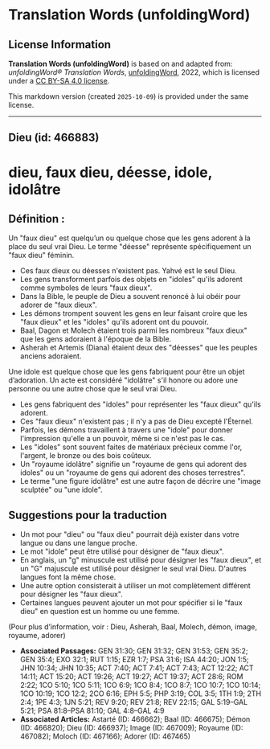 # Translation Words (unfoldingWord)

## License Information

**Translation Words (unfoldingWord)** is based on and adapted from: _unfoldingWord® Translation Words_, [unfoldingWord](https://unfoldingword.org/utw), 2022, which is licensed under a [CC BY-SA 4.0 license](https://creativecommons.org/licenses/by-sa/4.0/legalcode.en).

This markdown version (created `2025-10-09`) is provided under the same license.



--------------------------------

## Dieu (id: 466883)

dieu, faux dieu, déesse, idole, idolâtre
========================================

Définition :
------------

Un "faux dieu" est quelqu’un ou quelque chose que les gens adorent à la place du seul vrai Dieu. Le terme "déesse" représente spécifiquement un "faux dieu" féminin.

* Ces faux dieux ou déesses n'existent pas. Yahvé est le seul Dieu.
* Les gens transforment parfois des objets en "idoles" qu'ils adorent comme symboles de leurs "faux dieux".
* Dans la Bible, le peuple de Dieu a souvent renoncé à lui obéir pour adorer de "faux dieux".
* Les démons trompent souvent les gens en leur faisant croire que les "faux dieux" et les "idoles" qu'ils adorent ont du pouvoir.
* Baal, Dagon et Molech étaient trois parmi les nombreux "faux dieux" que les gens adoraient à l'époque de la Bible.
* Asherah et Artemis (Diana) étaient deux des "déesses" que les peuples anciens adoraient.

Une idole est quelque chose que les gens fabriquent pour être un objet d’adoration. Un acte est considéré "idolâtre" s'il honore ou adore une personne ou une autre chose que le seul vrai Dieu.

* Les gens fabriquent des "idoles" pour représenter les "faux dieux" qu'ils adorent.
* Ces "faux dieux" n'existent pas ; il n'y a pas de Dieu excepté l'Éternel.
* Parfois, les démons travaillent à travers une "idole" pour donner l'impression qu'elle a un pouvoir, même si ce n'est pas le cas.
* Les "idoles" sont souvent faites de matériaux précieux comme l'or, l'argent, le bronze ou des bois coûteux.
* Un "royaume idolâtre" signifie un "royaume de gens qui adorent des idoles" ou un "royaume de gens qui adorent des choses terrestres".
* Le terme "une figure idolâtre" est une autre façon de décrire une "image sculptée" ou "une idole".

Suggestions pour la traduction
------------------------------

* Un mot pour "dieu" ou "faux dieu" pourrait déjà exister dans votre langue ou dans une langue proche.
* Le mot "idole" peut être utilisé pour désigner de "faux dieux".
* En anglais, un "g" minuscule est utilisé pour désigner les "faux dieux", et un "G" majuscule est utilisé pour désigner le seul vrai Dieu. D'autres langues font la même chose.
* Une autre option consisterait à utiliser un mot complètement différent pour désigner les "faux dieux".
* Certaines langues peuvent ajouter un mot pour spécifier si le "faux dieu" en question est un homme ou une femme.

(Pour plus d’information, voir : Dieu, Asherah, Baal, Molech, démon, image, royaume, adorer)

* **Associated Passages:** GEN 31:30; GEN 31:32; GEN 31:53; GEN 35:2; GEN 35:4; EXO 32:1; RUT 1:15; EZR 1:7; PSA 31:6; ISA 44:20; JON 1:5; JHN 10:34; JHN 10:35; ACT 7:40; ACT 7:41; ACT 7:43; ACT 12:22; ACT 14:11; ACT 15:20; ACT 19:26; ACT 19:27; ACT 19:37; ACT 28:6; ROM 2:22; 1CO 5:10; 1CO 5:11; 1CO 6:9; 1CO 8:4; 1CO 8:7; 1CO 10:7; 1CO 10:14; 1CO 10:19; 1CO 12:2; 2CO 6:16; EPH 5:5; PHP 3:19; COL 3:5; 1TH 1:9; 2TH 2:4; 1PE 4:3; 1JN 5:21; REV 9:20; REV 21:8; REV 22:15; GAL 5:19–GAL 5:21; PSA 81:8–PSA 81:10; GAL 4:8–GAL 4:9
* **Associated Articles:** Astarté (ID: 466662); Baal (ID: 466675); Démon (ID: 466820); Dieu (ID: 466937); Image (ID: 467009); Royaume (ID: 467082); Moloch (ID: 467166); Adorer (ID: 467465)

